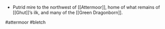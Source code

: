 * Putrid mire to the northwest of [[Attermoor]], home of what remains of [[Ghut]]’s ilk, and many of the [[Green Dragonborn]].

#attermoor #bletch